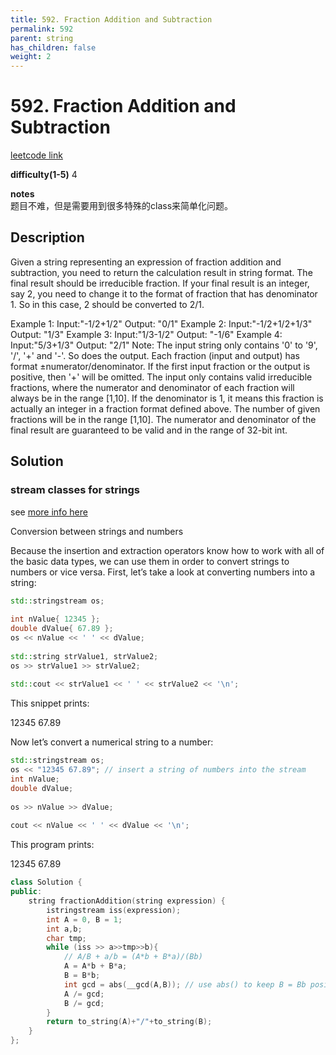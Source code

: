 ```yaml
---
title: 592. Fraction Addition and Subtraction
permalink: 592
parent: string
has_children: false
weight: 2
---
```

# 592. Fraction Addition and Subtraction
[leetcode link](https://leetcode.com/problems/fraction-addition-and-subtraction/)

**difficulty(1-5)** 
4

**notes**   
题目不难，但是需要用到很多特殊的class来简单化问题。

## Description
Given a string representing an expression of fraction addition and subtraction, you need to return the calculation result in string format. The final result should be irreducible fraction. If your final result is an integer, say 2, you need to change it to the format of fraction that has denominator 1. So in this case, 2 should be converted to 2/1.

Example 1:
Input:"-1/2+1/2"
Output: "0/1"
Example 2:
Input:"-1/2+1/2+1/3"
Output: "1/3"
Example 3:
Input:"1/3-1/2"
Output: "-1/6"
Example 4:
Input:"5/3+1/3"
Output: "2/1"
Note:
The input string only contains '0' to '9', '/', '+' and '-'. So does the output.
Each fraction (input and output) has format ±numerator/denominator. If the first input fraction or the output is positive, then '+' will be omitted.
The input only contains valid irreducible fractions, where the numerator and denominator of each fraction will always be in the range [1,10]. If the denominator is 1, it means this fraction is actually an integer in a fraction format defined above.
The number of given fractions will be in the range [1,10].
The numerator and denominator of the final result are guaranteed to be valid and in the range of 32-bit int.

## Solution
### stream classes for strings
see [more info here](https://www.learncpp.com/cpp-tutorial/184-stream-classes-for-strings/)

Conversion between strings and numbers

Because the insertion and extraction operators know how to work with all of the basic data types, we can use them in order to convert strings to numbers or vice versa.
First, let’s take a look at converting numbers into a string:
```c++
std::stringstream os;
 
int nValue{ 12345 };
double dValue{ 67.89 };
os << nValue << ' ' << dValue;
 
std::string strValue1, strValue2;
os >> strValue1 >> strValue2;
 
std::cout << strValue1 << ' ' << strValue2 << '\n';
```

This snippet prints:

12345 67.89

Now let’s convert a numerical string to a number:

```c++
std::stringstream os;
os << "12345 67.89"; // insert a string of numbers into the stream
int nValue;
double dValue;
 
os >> nValue >> dValue;
 
cout << nValue << ' ' << dValue << '\n';
```

This program prints:

12345 67.89


```c++
class Solution {
public:
    string fractionAddition(string expression) {
        istringstream iss(expression);
        int A = 0, B = 1;
        int a,b;
        char tmp;
        while (iss >> a>>tmp>>b){
            // A/B + a/b = (A*b + B*a)/(Bb)
            A = A*b + B*a;
            B = B*b;
            int gcd = abs(__gcd(A,B)); // use abs() to keep B = Bb positive!
            A /= gcd;
            B /= gcd;            
        }
        return to_string(A)+"/"+to_string(B);
    }
};

```

<!-- 
Default label
{: .label }

Blue label
{: .label .label-blue }

Stable
{: .label .label-green }

New release
{: .label .label-purple }

Coming soon
{: .label .label-yellow }

Deprecated
{: .label .label-red } -->
